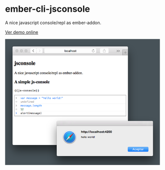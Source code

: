 # ember-cli-jsconsole

A nice javascript console/repl as ember-addon.

<a href='http://hugoruscitti.github.io/ember-cli-jsconsole/' target="_blank">Ver demo online</a>

![](https://raw.githubusercontent.com/hugoruscitti/ember-cli-jsconsole/master/preview/image.png)
